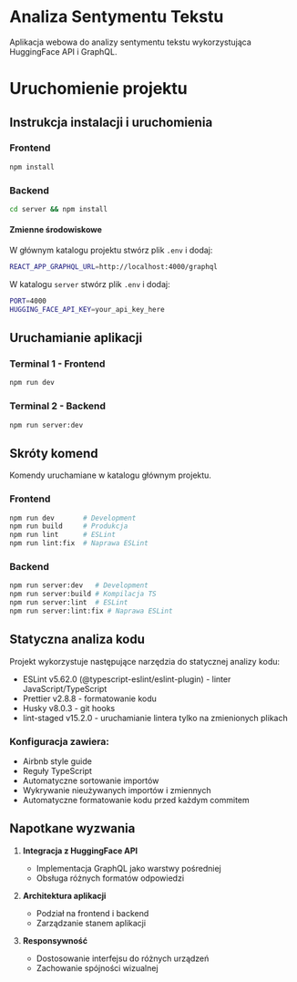 # Analiza Sentymentu Tekstu

Aplikacja webowa do analizy sentymentu tekstu wykorzystująca HuggingFace API i GraphQL.

# Uruchomienie projektu

## Instrukcja instalacji i uruchomienia


### Frontend

```bash
npm install
```

### Backend

```bash
cd server && npm install
```

#### Zmienne środowiskowe

W głównym katalogu projektu stwórz plik `.env` i dodaj:

```bash
REACT_APP_GRAPHQL_URL=http://localhost:4000/graphql
```

W katalogu `server` stwórz plik `.env` i dodaj:

```bash
PORT=4000
HUGGING_FACE_API_KEY=your_api_key_here
```

## Uruchamianie aplikacji

### Terminal 1 - Frontend

```bash
npm run dev
```

### Terminal 2 - Backend

```bash
npm run server:dev
```

## Skróty komend

Komendy uruchamiane w katalogu głównym projektu.

### Frontend

```bash
npm run dev       # Development
npm run build     # Produkcja
npm run lint      # ESLint
npm run lint:fix  # Naprawa ESLint
```

### Backend

```bash
npm run server:dev   # Development
npm run server:build # Kompilacja TS
npm run server:lint  # ESLint
npm run server:lint:fix # Naprawa ESLint
```

## Statyczna analiza kodu

Projekt wykorzystuje następujące narzędzia do statycznej analizy kodu:

- ESLint v5.62.0 (@typescript-eslint/eslint-plugin) - linter JavaScript/TypeScript
- Prettier v2.8.8 - formatowanie kodu
- Husky v8.0.3 - git hooks
- lint-staged v15.2.0 - uruchamianie lintera tylko na zmienionych plikach

### Konfiguracja zawiera:

- Airbnb style guide
- Reguły TypeScript
- Automatyczne sortowanie importów
- Wykrywanie nieużywanych importów i zmiennych
- Automatyczne formatowanie kodu przed każdym commitem

## Napotkane wyzwania

1. **Integracja z HuggingFace API**

   - Implementacja GraphQL jako warstwy pośredniej
   - Obsługa różnych formatów odpowiedzi

2. **Architektura aplikacji**

   - Podział na frontend i backend
   - Zarządzanie stanem aplikacji

3. **Responsywność**
   - Dostosowanie interfejsu do różnych urządzeń
   - Zachowanie spójności wizualnej
